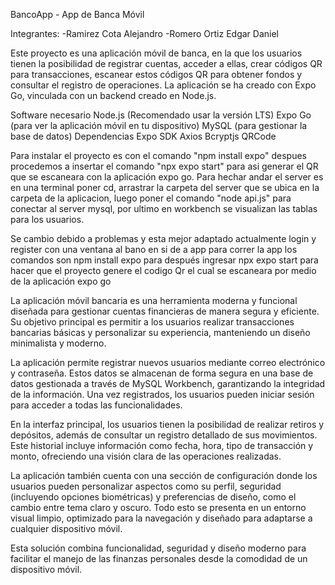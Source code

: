 BancoApp - App de Banca Móvil

Integrantes: -Ramirez Cota Alejandro -Romero Ortiz Edgar Daniel

Este proyecto es una aplicación móvil de banca, en la que los usuarios tienen la posibilidad de registrar cuentas, acceder a ellas, crear códigos QR para transacciones, escanear estos códigos QR para obtener fondos y consultar el registro de operaciones. La aplicación se ha creado con Expo Go, vinculada con un backend creado en Node.js.

Software necesario Node.js (Recomendado usar la versión LTS) Expo Go (para ver la aplicación móvil en tu dispositivo) MySQL (para gestionar la base de datos) Dependencias Expo SDK Axios Bcryptjs QRCode

Para instalar el proyecto es con el comando "npm install expo" despues procedemos a insertar el comando "npx expo start" para asi generar el QR que se escaneara con la aplicación expo go. Para hechar andar el server es en una terminal poner cd, arrastrar la carpeta del server que se ubica en la carpeta de la aplicacion, luego poner el comando "node api.js" para conectar al server mysql, por ultimo en workbench se visualizan las tablas para los usuarios.

Se cambio debido a problemas y esta mejor adaptado actualmente login y register con una ventana al bano en si de a app para correr la app los comandos son npm install expo para después ingresar npx expo start para hacer que el proyecto genere el codigo Qr el cual se escaneara por medio de la aplicación expo go

La aplicación móvil bancaria es una herramienta moderna y funcional diseñada para gestionar cuentas financieras de manera segura y eficiente. Su objetivo principal es permitir a los usuarios realizar transacciones bancarias básicas y personalizar su experiencia, manteniendo un diseño minimalista y moderno.

La aplicación permite registrar nuevos usuarios mediante correo electrónico y contraseña. Estos datos se almacenan de forma segura en una base de datos gestionada a través de MySQL Workbench, garantizando la integridad de la información. Una vez registrados, los usuarios pueden iniciar sesión para acceder a todas las funcionalidades.

En la interfaz principal, los usuarios tienen la posibilidad de realizar retiros y depósitos, además de consultar un registro detallado de sus movimientos. Este historial incluye información como fecha, hora, tipo de transacción y monto, ofreciendo una visión clara de las operaciones realizadas.

La aplicación también cuenta con una sección de configuración donde los usuarios pueden personalizar aspectos como su perfil, seguridad (incluyendo opciones biométricas) y preferencias de diseño, como el cambio entre tema claro y oscuro. Todo esto se presenta en un entorno visual limpio, optimizado para la navegación y diseñado para adaptarse a cualquier dispositivo móvil.

Esta solución combina funcionalidad, seguridad y diseño moderno para facilitar el manejo de las finanzas personales desde la comodidad de un dispositivo móvil.
